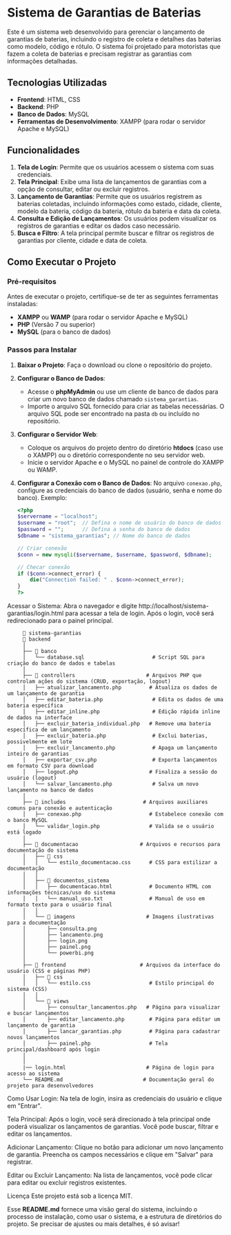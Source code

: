 # Sistema de Garantias de Baterias

Este é um sistema web desenvolvido para gerenciar o lançamento de garantias de baterias, incluindo o registro de coleta e detalhes das baterias como modelo, código e rótulo. O sistema foi projetado para motoristas que fazem a coleta de baterias e precisam registrar as garantias com informações detalhadas.

## Tecnologias Utilizadas

- **Frontend**: HTML, CSS
- **Backend**: PHP
- **Banco de Dados**: MySQL
- **Ferramentas de Desenvolvimento**: XAMPP (para rodar o servidor Apache e MySQL)

## Funcionalidades

1. **Tela de Login**: Permite que os usuários acessem o sistema com suas credenciais.
2. **Tela Principal**: Exibe uma lista de lançamentos de garantias com a opção de consultar, editar ou excluir registros.
3. **Lançamento de Garantias**: Permite que os usuários registrem as baterias coletadas, incluindo informações como estado, cidade, cliente, modelo da bateria, código da bateria, rótulo da bateria e data da coleta.
4. **Consulta e Edição de Lançamentos**: Os usuários podem visualizar os registros de garantias e editar os dados caso necessário.
5. **Busca e Filtro**: A tela principal permite buscar e filtrar os registros de garantias por cliente, cidade e data de coleta.

## Como Executar o Projeto

### Pré-requisitos

Antes de executar o projeto, certifique-se de ter as seguintes ferramentas instaladas:

- **XAMPP** ou **WAMP** (para rodar o servidor Apache e MySQL)
- **PHP** (Versão 7 ou superior)
- **MySQL** (para o banco de dados)

### Passos para Instalar

1. **Baixar o Projeto**:
   Faça o download ou clone o repositório do projeto.

2. **Configurar o Banco de Dados**:

   - Acesse o **phpMyAdmin** ou use um cliente de banco de dados para criar um novo banco de dados chamado `sistema_garantias`.
   - Importe o arquivo SQL fornecido para criar as tabelas necessárias. O arquivo SQL pode ser encontrado na pasta `db` ou incluído no repositório.

3. **Configurar o Servidor Web**:

   - Coloque os arquivos do projeto dentro do diretório **htdocs** (caso use o XAMPP) ou o diretório correspondente no seu servidor web.
   - Inicie o servidor Apache e o MySQL no painel de controle do XAMPP ou WAMP.

4. **Configurar a Conexão com o Banco de Dados**:
   No arquivo `conexao.php`, configure as credenciais do banco de dados (usuário, senha e nome do banco). Exemplo:

   ```php
   <?php
   $servername = "localhost";
   $username = "root";  // Defina o nome de usuário do banco de dados
   $password = "";      // Defina a senha do banco de dados
   $dbname = "sistema_garantias"; // Nome do banco de dados

   // Criar conexão
   $conn = new mysqli($servername, $username, $password, $dbname);

   // Checar conexão
   if ($conn->connect_error) {
       die("Connection failed: " . $conn->connect_error);
   }
   ?>
   ```

Acessar o Sistema: Abra o navegador e digite http://localhost/sistema-garantias/login.html para acessar a tela de login. Após o login, você será redirecionado para o painel principal.

         📁 sistema-garantias
         📁 backend
         │
         ├── 📁 banco
         │   └── database.sql                      # Script SQL para criação do banco de dados e tabelas
         │
         ├── 📁 controllers                       # Arquivos PHP que controlam ações do sistema (CRUD, exportação, logout)
         │   ├── atualizar_lancamento.php         # Atualiza os dados de um lançamento de garantia
         │   ├── editar_bateria.php                # Edita os dados de uma bateria específica
         │   ├── editar_inline.php                 # Edição rápida inline de dados na interface
         │   ├── excluir_bateria_individual.php   # Remove uma bateria específica de um lançamento
         │   ├── excluir_bateria.php               # Exclui baterias, possivelmente em lote
         │   ├── excluir_lancamento.php            # Apaga um lançamento inteiro de garantias
         │   ├── exportar_csv.php                  # Exporta lançamentos em formato CSV para download
         │   ├── logout.php                       # Finaliza a sessão do usuário (logout)
         │   └── salvar_lancamento.php             # Salva um novo lançamento no banco de dados
         │
         ├── 📁 includes                         # Arquivos auxiliares comuns para conexão e autenticação
         │   ├── conexao.php                      # Estabelece conexão com o banco MySQL
         │   └── validar_login.php                # Valida se o usuário está logado
         │
         ├── 📁 documentacao                    # Arquivos e recursos para documentação do sistema
         │   ├── 📁 css
         │   │   └── estilo_documentacao.css      # CSS para estilizar a documentação
         │   │
         │   ├── 📁 documentos_sistema
         │   │   ├── documentacao.html            # Documento HTML com informações técnicas/uso do sistema
         │   │   └── manual_uso.txt               # Manual de uso em formato texto para o usuário final
         │   │
         │   └── 📁 imagens                       # Imagens ilustrativas para a documentação
         │       ├── consulta.png
         │       ├── lancamento.png
         │       ├── login.png
         │       ├── painel.png
         │       └── powerbi.png
         │
         ├── 📁 frontend                        # Arquivos da interface do usuário (CSS e páginas PHP)
         │   ├── 📁 css
         │   │   └── estilo.css                   # Estilo principal do sistema (CSS)
         │   │
         │   └── 📁 views
         │       ├── consultar_lancamentos.php   # Página para visualizar e buscar lançamentos
         │       ├── editar_lancamento.php        # Página para editar um lançamento de garantia
         │       ├── lancar_garantias.php         # Página para cadastrar novos lançamentos
         │       ├── painel.php                   # Tela principal/dashboard após login
         │
         │
         |── login.html                          # Página de login para acesso ao sistema
         └── README.md                          # Documentação geral do projeto para desenvolvedores

Como Usar
Login: Na tela de login, insira as credenciais do usuário e clique em "Entrar".

Tela Principal: Após o login, você será direcionado à tela principal onde poderá visualizar os lançamentos de garantias. Você pode buscar, filtrar e editar os lançamentos.

Adicionar Lançamento: Clique no botão para adicionar um novo lançamento de garantia. Preencha os campos necessários e clique em "Salvar" para registrar.

Editar ou Excluir Lançamento: Na lista de lançamentos, você pode clicar para editar ou excluir registros existentes.

Licença
Este projeto está sob a licença MIT.

Esse **README.md** fornece uma visão geral do sistema, incluindo o processo de instalação, como usar o sistema, e a estrutura de diretórios do projeto. Se precisar de ajustes ou mais detalhes, é só avisar!
